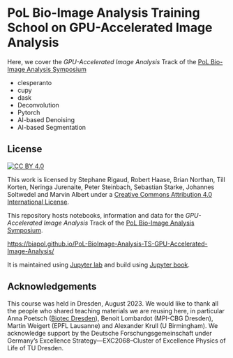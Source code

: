 # PoL Bio-Image Analysis Training School on GPU-Accelerated Image Analysis

Here, we cover the *GPU-Accelerated Image Analysis* Track of the [PoL Bio-Image Analysis Symposium](https://biopol-training.eventmember.de/)

* clesperanto
* cupy
* dask
* Deconvolution
* Pytorch
* AI-based Denoising
* AI-based Segmentation
 
## License

[![CC BY 4.0][cc-by-shield]][cc-by]

This work is licensed by Stephane Rigaud, Robert Haase, Brian Northan, Till Korten, Neringa Jurenaite, Peter Steinbach, Sebastian Starke, Johannes Soltwedel and Marvin Albert under a
[Creative Commons Attribution 4.0 International License][cc-by].

[cc-by]: http://creativecommons.org/licenses/by/4.0/
[cc-by-image]: https://i.creativecommons.org/l/by/4.0/88x31.png
[cc-by-shield]: https://img.shields.io/badge/License-CC%20BY%204.0-lightgrey.svg

This repository hosts notebooks, information and data for the *GPU-Accelerated Image Analysis* Track of the [PoL Bio-Image Analysis Symposium](https://biopol-training.eventmember.de/).

https://biapol.github.io/PoL-BioImage-Analysis-TS-GPU-Accelerated-Image-Analysis/

It is maintained using [Jupyter lab](https://jupyterlab.readthedocs.io/en/stable/) and build using [Jupyter book](https://jupyterbook.org/intro.html).

## Acknowledgements

This course was held in Dresden, August 2023.
We would like to thank all the people who shared teaching materials we are reusing here, in particular Anna Poetsch ([Biotec Dresden](https://tu-dresden.de/cmcb/biotec/forschungsgruppen/poetsch)), 
Benoit Lombardot (MPI-CBG Dresden), Martin Weigert (EPFL Lausanne) and Alexander Krull (U Birmingham).
We acknowledge support by the Deutsche Forschungsgemeinschaft under Germany’s Excellence Strategy—EXC2068–Cluster of Excellence Physics of Life of TU Dresden.

